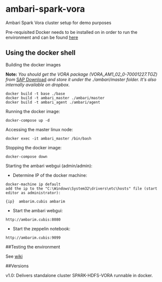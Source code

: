 # ambari-spark-vora
Ambari Spark Vora cluster setup for demo purposes

Pre-requisited
Docker needs to be installed on in order to run the environment and can be found [here](https://docs.docker.com/engine/installation/)

## Using the docker shell

Building the docker images

**Note:** *You should get the VORA package (VORA_AM1_02_0-70001227.TGZ) from* [SAP Download](https://launchpad.support.sap.com/#/softwarecenter/search/vora%25201.2) *and store it under the ./ambari/master folder. It's also internally available on dropbox.*
```
docker build -t base ./base
docker build -t ambari_master ./ambari/master
docker build -t ambari_agent ./ambari/agent
```
Running the docker image:
```
docker-compose up -d
```
Accessing the master linux node:
```
docker exec -it ambari_master /bin/bash
```
Stopping the docker image:
```
docker-compose down
```
Starting the ambari webgui (admin/admin):
- Determine IP of the docker machine: 
```
docker-machine ip default
add the ip to the "C:\Windows\System32\drivers\etc\hosts" file (start editor as administrator):
                                                                                              
{ip}  ambarim.cubis ambarim
```
- Start the ambari webgui: 
```
http://ambarim.cubis:8080
```
- Start the zeppelin notebook: 
```
http://ambarim.cubis:9099
```
##Testing the environment

See [wiki](https://github.com/CubisSolutions/ambari-spark-vora/wiki/Testing-the-vora-environment)  

##Versions

v1.0: Delivers standalone cluster SPARK-HDFS-VORA runnable in docker.


